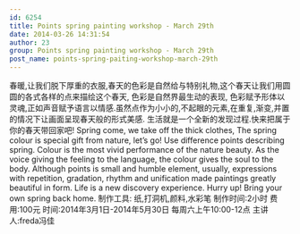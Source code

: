 ```yaml
---
id: 6254
title: Points spring painting workshop - March 29th
date: 2014-03-26 14:31:54
author: 23
group: Points spring painting workshop - March 29th
post_name: points-spring-paiting-workshop-march-29th
---
```


春暖,让我们脱下厚重的衣服,春天的色彩是自然给与特别礼物,这个春天让我们用圆圆的各式各样的点来描绘这个春天, 色彩是自然界最生动的表现, 色彩赋予形体以灵魂,正如声音赋予语言以情感.虽然点作为小小的,不起眼的元素,在重复,渐变,并置的情况下让画面呈现春天般的形式美感. 生活就是一个全新的发现过程.快来把属于你的春天带回家吧! Spring come, we take off the thick clothes, The spring colour is special gift from nature, let’s go! Use difference points describing spring. Colour is the most vivid performance of the nature beauty. As the voice giving the feeling to the language, the colour gives the soul to the body. Although points is small and humble element, usually, expressions with repetition, gradation, rhythm and unification made paintings greatly beautiful in form. Life is a new discovery experience. Hurry up! Bring your own spring back home. 制作工具: 纸,打洞机,颜料,水彩笔 制作时间:2小时 费用:100元 时间:2014年3月1日-2014年5月30日 每周六上午10:00-12点 主讲人:freda冯佳